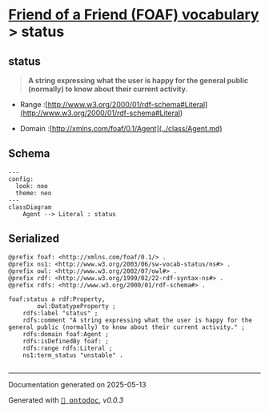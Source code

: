 # [Friend of a Friend (FOAF) vocabulary](../homepage.md) > status

## status

> **A string expressing what the user is happy for the general public (normally) to know about their current activity.**

- Range :[http://www.w3.org/2000/01/rdf-schema#Literal](<http://www.w3.org/2000/01/rdf-schema#Literal>)

- Domain :[http://xmlns.com/foaf/0.1/Agent](../class/Agent.md)

## Schema

```mermaid
---
config:
  look: neo
  theme: neo
---
classDiagram
    Agent --> Literal : status
```

## Serialized

```ttl
@prefix foaf: <http://xmlns.com/foaf/0.1/> .
@prefix ns1: <http://www.w3.org/2003/06/sw-vocab-status/ns#> .
@prefix owl: <http://www.w3.org/2002/07/owl#> .
@prefix rdf: <http://www.w3.org/1999/02/22-rdf-syntax-ns#> .
@prefix rdfs: <http://www.w3.org/2000/01/rdf-schema#> .

foaf:status a rdf:Property,
        owl:DatatypeProperty ;
    rdfs:label "status" ;
    rdfs:comment "A string expressing what the user is happy for the general public (normally) to know about their current activity." ;
    rdfs:domain foaf:Agent ;
    rdfs:isDefinedBy foaf: ;
    rdfs:range rdfs:Literal ;
    ns1:term_status "unstable" .


```

---

Documentation generated on 2025-05-13

Generated with <kbd>[📑 ontodoc](https://github.com/StephaneBranly/ontodoc)</kbd>, *v0.0.3*